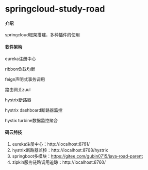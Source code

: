 # springcloud-study-road

#### 介绍
springcloud框架搭建，多种插件的使用

#### 软件架构
eureka注册中心

ribbon负载均衡

feign声明式事务调用

路由网关zuul

hystrix断路器

hystrix dashboard断路器监控

hystix turbine数据监控聚合


#### 码云特技

1. eureka注册中心：http://localhost:8761/
2. hystrix断路器监控：http://localhost:8768/hystrix
3. springboot多模块：https://gitee.com/gubin0715/java-road-parent
4. zipkin服务链路调用追踪：http://localhost:8760/